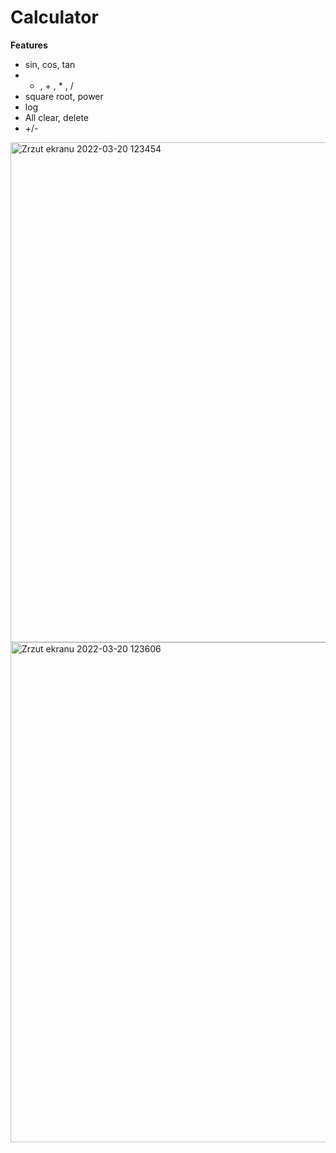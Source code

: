 # Calculator
**Features**
- sin, cos, tan
- - , + , * , /
- square root, power
- log
- All clear, delete
- +/-
<img width="800" alt="Zrzut ekranu 2022-03-20 123454" src="https://user-images.githubusercontent.com/61602042/159160257-51da19f0-fc5c-42f6-a3b9-7b17e50b3fef.png">
<img width="800" alt="Zrzut ekranu 2022-03-20 123606" src="https://user-images.githubusercontent.com/61602042/159160306-534b7a2c-1dcd-4e47-b579-44647ff9afae.png">
